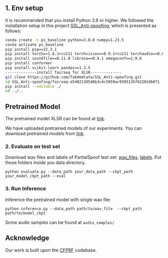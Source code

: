 ## 1. Env setup
It is recommended that you install Python 3.8 or higher. We followed the installation setup in this project [SSL_Anti-spoofing](https://github.com/TakHemlata/SSL_Anti-spoofing), which is presented as follows:

```bash
conda create -n ps_baseline python=3.8.0 numpy=1.23.5
conda activate ps_baseline
pip install pip==22.3.1
pip install torch==1.8.1+cu111 torchvision==0.9.1+cu111 torchaudio==0.8.1 -f https://download.pytorch.org/whl/torch_stable.html
pip install soundfile==0.11.0 librosa==0.9.1 omegaconf==2.0.6
pip install conformer
pip install scikit-learn pandas==1.3.5
--------------install fairseq for XLSR--------------
git clone https://github.com/TakHemlata/SSL_Anti-spoofing.git
cd SSL_Anti-spoofing/fairseq-a54021305d6b3c4c5959ac9395135f63202db8f1
pip install --editable ./
cd ../..
```


## Pretrained Model
The pretrained model XLSR can be found at [link](https://dl.fbaipublicfiles.com/fairseq/wav2vec/xlsr2_300m.pt).

We have uploaded pretrained models of our experiments. You can download pretrained models from [link](https://entuedu-my.sharepoint.com/:u:/g/personal/zhlim_staff_main_ntu_edu_sg/ESZCiJIcf_1GnbRa0frYKPoBUjt4EZfUgtaoLnZF61FpNw?e=P9MJFO). 

### 2. Evaluate on test set
Download wav files and labels of PartialSpoof test set: [wav_files](https://zenodo.org/records/5766198/files/database_eval.tar.gz?download=1), [labels](https://zenodo.org/records/5766198/files/database_segment_labels_v1.2.tar.gz?download=1). Put these folders inside you data directory.
```
python evaluate.py --data_path your_data_path --ckpt_path your_model_ckpt_path --eval
```

### 3. Run Inference
Inference the pretrained model with single wav file:
```
python inference.py --data_path path/to/wav_file  --ckpt_path path/to/model_ckpt
```
Some audio samples can be found at `audio_samples/`
## Acknowledge
Our work is built upon the [CFPRF](https://github.com/ItzJuny/CFPRF) codebase.
